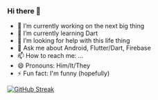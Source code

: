 ### Hi there 👋


<!-- **rennylangat/RennyLangat** is a ✨ _special_ ✨ repository because its `README.md` (this file) appears on your GitHub profile.!-->

<!--Here are some ideas to get you started:!-->

- 🔭 I’m currently working on the next big thing
- 🌱 I’m currently learning Dart
- 🤔 I’m looking for help with this life thing
- 💬 Ask me about Android, Flutter/Dart, Firebase
- 📫 How to reach me: ...
- 😄 Pronouns: Him/It/They
- ⚡ Fun fact: I'm funny (hopefully)

[![GitHub Streak](https://github-readme-streak-stats.herokuapp.com/?user=rennylangat)](https://git.io/streak-stats)
